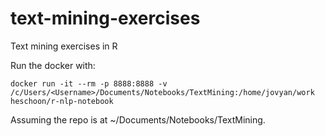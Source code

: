# text-mining-exercises

Text mining exercises in R

Run the docker with:

    docker run -it --rm -p 8888:8888 -v /c/Users/<Username>/Documents/Notebooks/TextMining:/home/jovyan/work heschoon/r-nlp-notebook

Assuming the repo is at ~/Documents/Notebooks/TextMining.

